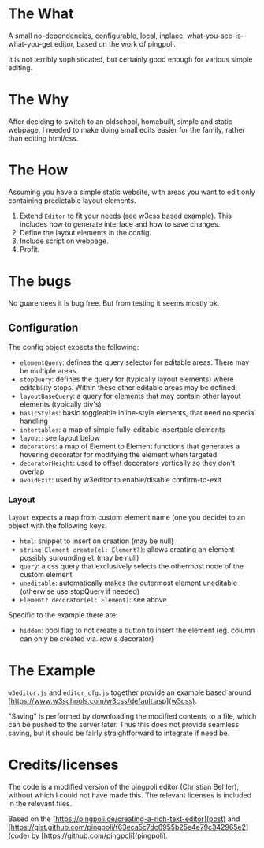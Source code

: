 
# The What

A small no-dependencies, configurable, local, inplace, what-you-see-is-what-you-get editor, based on the work of pingpoli.

It is not terribly sophisticated, but certainly good enough for various simple editing.

# The Why

After deciding to switch to an oldschool, homebuilt, simple and static webpage, I needed
to make doing small edits easier for the family, rather than editing html/css.

# The How

Assuming you have a simple static website, with areas you want to edit only containing predictable layout elements.
1. Extend `Editor` to fit your needs (see w3css based example).
This includes how to generate interface and how to save changes.
2. Define the layout elements in the config.
3. Include script on webpage.
4. Profit.

# The bugs

No guarentees it is bug free. But from testing it seems mostly ok.

## Configuration

The config object expects the following:
 - `elementQuery`: defines the query selector for editable areas. There may be multiple areas.
 - `stopQuery`: defines the query for (typically layout elements) where editability stops. Within these other editable areas may be defined.
 - `layoutBaseQuery`: a query for elements that may contain other layout elements (typically div's)
 - `basicStyles`: basic toggleable inline-style elements, that need no special handling
 - `intertables`: a map of simple fully-editable insertable elements
 - `layout`: see layout below
 - `decorators`: a map of Element to Element functions that generates a hovering decorator for modifying the element when targeted
 - `decoratorHeight`: used to offset decorators vertically so they don't overlap
 - `avoidExit`: used by w3editor to enable/disable confirm-to-exit

### Layout

`layout` expects a map from custom element name (one you decide) to an object with the following keys:
 - `html`: snippet to insert on creation (may be null)
 - `string|Element create(el: Element?)`: allows creating an element possibly surounding `el` (may be null)
 - `query`: a css query that exclusively selects the othermost node of the custom element
 - `uneditable`: automatically makes the outermost element uneditable (otherwise use stopQuery if needed)
 - `Element? decorator(el: Element)`: see above

Specific to the example there are:
 - `hidden`: bool flag to not create a button to insert the element (eg. column can only be created via. row's decorator)

# The Example

`w3editor.js` and `editor_cfg.js` together provide an example based around [https://www.w3schools.com/w3css/default.asp](w3css).

"Saving" is performed by downloading the modified contents to a file, which can be pushed to the server later.
Thus this does not provide seamless saving, but it should be fairly straightforward to integrate if need be.

# Credits/licenses

The code is a modified version of the pingpoli editor (Christian Behler), without which I could not have made this.
The relevant licenses is included in the relevant files.

Based on the [https://pingpoli.de/creating-a-rich-text-editor](post) and [https://gist.github.com/pingpoli/f63eca5c7dc6955b25e4e79c342965e2](code) by [https://github.com/pingpoli](pingpoli).


